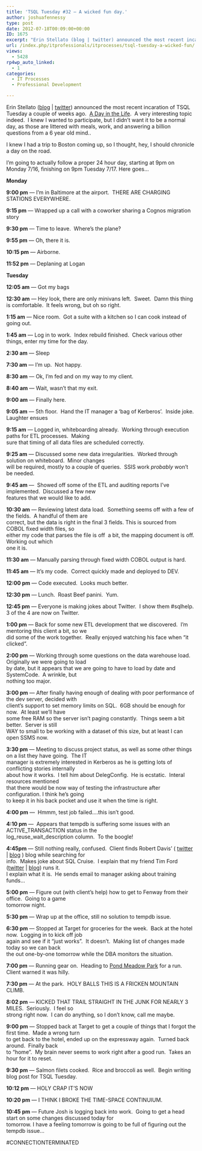 ```yaml
---
title: 'TSQL Tuesday #32 – A wicked fun day.'
author: joshuafennessy
type: post
date: 2012-07-18T00:09:00+00:00
ID: 1675
excerpt: "Erin Stellato (blog | twitter) announced the most recent incaration of TSQL Tuesday a couple of weeks ago.  A Day in the Life.  A very interesting topic indeed.  I knew I wanted to participate, but I didn't want it to be a normal day, as those are litte&hellip;"
url: /index.php/itprofessionals/itprocesses/tsql-tuesday-a-wicked-fun/
views:
  - 5428
rp4wp_auto_linked:
  - 1
categories:
  - IT Processes
  - Professional Development

---
```

Erin Stellato ([blog][1] | [twitter][2]) announced the most recent incaration of TSQL Tuesday a couple of weeks ago.  <a title="TSQL Tuesday: A Day in the Life" href="http://erinstellato.com/2012/07/invitation-for-tsql-tuesday-day-life/" target="_blank">A Day in the Life</a>.  A very interesting topic indeed.  I knew I wanted to participate, but I didn&#8217;t want it to be a normal day, as those are littered with meals, work, and answering a billion questions from a 6 year old mind..

I knew I had a trip to Boston coming up, so I thought, hey, I should chronicle a day on the road.

I&#8217;m going to actually follow a proper 24 hour day, starting at 9pm on Monday 7/16, finishing on 9pm Tuesday 7/17. Here goes&#8230;

**Monday** 

**9:00 pm** &#8212; I&#8217;m in Baltimore at the airport.  THERE ARE CHARGING STATIONS EVERYWHERE.

**9:15 pm** &#8212; Wrapped up a call with a coworker sharing a Cognos migration story

**9:30 pm** &#8212; Time to leave.  Where&#8217;s the plane?

**9:55 pm** &#8212; Oh, there it is.

**10:15 pm** &#8212; Airborne.

**11:52 pm** &#8212; Deplaning at Logan

**Tuesday**

**12:05 am** &#8212; Got my bags

**12:30 am** &#8212; Hey look, there are only minivans left.  Sweet.  Damn this thing is comfortable.  It feels wrong, but oh so right.

**1:15 am** &#8212; Nice room.  Got a suite with a kitchen so I can cook instead of going out.

**1:45 am** &#8212; Log in to work.  Index rebuild finished.  Check various other things, enter my time for the day.

**2:30 am** &#8212; Sleep

**7:30 am** &#8212; I&#8217;m up.  Not happy.

**8:30 am** &#8212; Ok, I&#8217;m fed and on my way to my client.

**8:40 am** &#8212; Wait, wasn&#8217;t that my exit.

**9:00 am** &#8212; Finally here.

**9:05 am** &#8212; 5th floor.  Hand the IT manager a &#8216;bag of Kerberos&#8217;.  Inside joke.  Laughter ensues

**9:15 am** &#8212; Logged in, whiteboarding already.  Working through execution paths for ETL processes.  Making    
sure that timing of all data files are scheduled correctly.

**9:25 am** &#8212; Discussed some new data irregularities.  Worked through solution on whiteboard.  Minor changes    
will be required, mostly to a couple of queries.  SSIS work _probably_ won&#8217;t be needed.

**9:45 am** &#8212;  Showed off some of the ETL and auditing reports I&#8217;ve implemented.  Discussed a few new    
features that we would like to add.

**10:30 am** &#8212; Reviewing latest data load.  Something seems off with a few of the fields.  A handful of them are    
correct, but the data is right in the final 3 fields. This is sourced from COBOL fixed width files, so    
either my code that parses the file is off  a bit, the mapping document is off.  Working out which    
one it is.

**11:30 am** &#8212; Manually parsing through fixed width COBOL output is hard.

**11:45 am** &#8212; It&#8217;s my code.  Correct quickly made and deployed to DEV.

**12:00 pm** &#8212; Code executed.  Looks much better.

**12:30 pm** &#8212; Lunch.  Roast Beef panini.  Yum.

**12:45 pm** &#8212; Everyone is making jokes about Twitter.  I show them #sqlhelp.  3 of the 4 are now on Twitter.

**1:00 pm** &#8212; Back for some new ETL development that we discovered.  I&#8217;m mentoring this client a bit, so we         
did some of the work together.  Really enjoyed watching his face when &#8220;it clicked&#8221;.

**2:00 pm** &#8212; Working through some questions on the data warehouse load.  Originally we were going to load    
by date, but it appears that we are going to have to load by date and SystemCode.  A wrinkle, but    
nothing too major.

**3:00 pm** &#8212; After finally having enough of dealing with poor performance of the dev server, decided with    
client&#8217;s support to set memory limits on SQL.  6GB should be enough for now.  At least we&#8217;ll have    
some free RAM so the server isn&#8217;t paging constantly.  Things seem a bit better.  Server is still    
WAY to small to be working with a dataset of this size, but at least I can open SSMS now.

**3:30 pm** &#8212; Meeting to discuss project status, as well as some other things on a list they have going.  The IT    
manager is extremely interested in Kerberos as he is getting lots of conflicting stories internally    
about how it works.  I tell him about DelegConfig.  He is ecstatic.  Interal resources mentioned    
that there would be now way of testing the infrastructure after configuration. I think he&#8217;s going    
to keep it in his back pocket and use it when the time is right.

**4:00 pm** &#8212;  Hmmm, test job failed&#8230;.this isn&#8217;t good.

**4:10 pm** &#8212;  Appears that tempdb is suffering some issues with an ACTIVE_TRANSACTION status in the    
log\_reuse\_wait_description column.  To the boogle!

**4:45pm** &#8212; Still nothing really, confused.  Client finds Robert Davis&#8217; ( [twitter][3] | [blog][4] ) blog while searching for    
info.  Makes joke about SQL Cruise.  I explain that my friend Tim Ford ([twitter][5] | [blog][6]) runs it.     
I explain what it is.  He sends email to manager asking about training funds&#8230;

**5:00 pm** &#8212; Figure out (with client&#8217;s help) how to get to Fenway from their office.  Going to a game    
tomorrow night.

**5:30 pm** &#8212; Wrap up at the office, still no solution to tempdb issue.

**6:30 pm** &#8212; Stopped at Target for groceries for the week.  Back at the hotel now.  Logging in to kick off job    
again and see if it &#8220;just works&#8221;.  It doesn&#8217;t.  Making list of changes made today so we can back    
the out one-by-one tomorrow while the DBA monitors the situation.

**7:00 pm** &#8212; Running gear on.  Heading to <a title="Pond Meadow Park" href="http://pondmeadowpark.org/" target="_blank">Pond Meadow Park</a> for a run.  Client warned it was hilly.

**7:30 pm** &#8212; At the park.  HOLY BALLS THIS IS A FRICKEN MOUNTAIN CLIMB.

**8:02 pm** &#8212; KICKED THAT TRAIL STRAIGHT IN THE JUNK FOR NEARLY 3 MILES.  Seriously.  I feel so    
strong right now.  I can do anything, so I don&#8217;t know, call me maybe.

**9:00 pm** &#8212; Stopped back at Target to get a couple of things that I forgot the first time.  Made a wrong turn    
to get back to the hotel, ended up on the expressway again.  Turned back around.  Finally back    
to &#8220;home&#8221;.  My brain never seems to work right after a good run.  Takes an hour for it to reset.

**9:30 pm** &#8212; Salmon filets cooked.  Rice and broccoli as well.  Begin writing blog post for TSQL Tuesday.

**10:12 pm** &#8212; HOLY CRAP IT&#8217;S NOW

**10:20 pm** &#8212; I THINK I BROKE THE TIME-SPACE CONTINUIUM.

**10:45 pm** &#8212; Future Josh is logging back into work.  Going to get a head start on some changes discussed today for    
tomorrow. I have a feeling tomorrow is going to be full of figuring out the tempdb issue&#8230;

#CONNECTIONTERMINATED

 [1]: http://erinstellato.com/
 [2]: http://twitter.com/erinstellato
 [3]: http://www.twitter.com/SQLSoldier/ "Robert Davis on Twitter"
 [4]: http://www.sqlsoldier.com "SQLSoldier dot com"
 [5]: http://www.twitter.com/SQLAgentMan/ "Tim Ford on Twitter"
 [6]: http://www.thesqlagentman.com "The SQLAgentMan dot com"